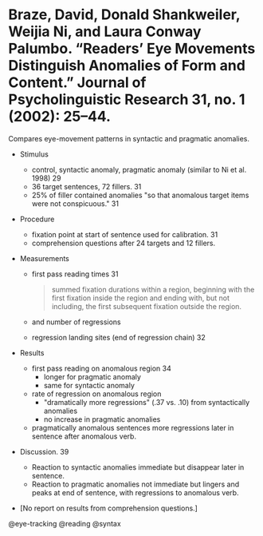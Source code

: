 # Braze, David, Donald Shankweiler, Weijia Ni, and Laura Conway Palumbo. “Readers’ Eye Movements Distinguish Anomalies of Form and Content.” Journal of Psycholinguistic Research 31, no. 1 (2002): 25–44.

Compares eye-movement patterns in syntactic and pragmatic anomalies. 

- Stimulus
  - control, syntactic anomaly, pragmatic anomaly (similar to Ni et al. 1998) 29
  - 36 target sentences, 72 fillers. 31 
  - 25% of filler contained anomalies "so that anomalous target items were not conspicuous." 31

- Procedure
  - fixation point at start of sentence used for calibration. 31
  - comprehension questions after 24 targets and 12 fillers.

- Measurements
  - first pass reading times 31
    
    > summed fixation durations within a region, beginning with the first fixation inside the region and ending with, but not including, the first subsequent fixation outside the region.

  - and number of regressions
  - regression landing sites (end of regression chain) 32

- Results
  - first pass reading on anomalous region 34
    - longer for pragmatic anomaly
    - same for syntactic anomaly
  - rate of regression on anomalous region
    - "dramatically more regressions" (.37 vs. .10) from syntactically anomalies
    - no increase in pragmatic anomalies 
  - pragmatically anomalous sentences more regressions later in sentence after anomalous verb. 

- Discussion. 39
  - Reaction to syntactic anomalies immediate but disappear later in sentence.
  - Reaction to pragmatic anomalies not immediate but lingers and peaks at end of sentence, with regressions to anomalous verb.

- [No report on results from comprehension questions.] 

@eye-tracking
@reading
@syntax
